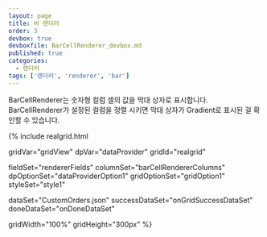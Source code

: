 ```yaml
---
layout: page
title: 바 렌더러
order: 3
devbox: true
devboxfile: BarCellRenderer_devbox.md
published: true
categories:
  - 렌더러
tags: ['렌더러', 'renderer', 'bar']
---
```


BarCellRenderer는 숫자형 컬럼 셀의 값을 막대 상자로 표시합니다.   
BarCellRenderer가 설정된 컬럼을 정렬 시키면 막대 상자가 Gradient로 표시된 걸 확인할 수 있습니다.

<script>
var onGridSuccessDataSet = function(data, textStatus, jqXHR) {
  dataProvider.setRows(data);
}
var onDoneDataSet = function() {

}
</script>

{% include realgrid.html

  gridVar="gridView"
  dpVar="dataProvider"
  gridId="realgrid"

  fieldSet="rendererFields"
  columnSet="barCellRendererColumns"
  dpOptionSet="dataProviderOption1"
  gridOptionSet="gridOption1"
  styleSet="style1"

  dataSet="CustomOrders.json"
  successDataSet="onGridSuccessDataSet"  
  doneDataSet="onDoneDataSet"

  gridWidth="100%"
  gridHeight="300px" %}